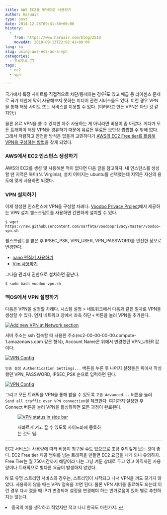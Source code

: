 ```yaml
---
title: AWS EC2를 VPN으로 사용하기
author: haruair
type: post
date: 2014-12-25T09:41:50+00:00
history:
  - 
    from: https://www.haruair.com/blog/2518
    movedAt: 2018-09-13T22:02:41+00:00
lang: ko
slug: using-aws-ec2-as-a-vpn
categories:
  - 두루두루 IT
tags:
  - ec2
  - vpn

---
```

국가에서 특정 사이트를 직접적으로 차단/통제하는 경우<sup id="fnref-2518-1"><a href="#fn-2518-1">1</a></sup>도 있고 배급 등 라이센스 문제로 국가 제한에 막혀 사용해보지 못하는 미디어 관련 서비스들도 있다. 이런 경우 VPN을 통해 해당 사이트 또는 서비스를 이용할 수 있다. (이러라고 만든 VPN은 아닌 것 같지만;)

물론 유료 VPN을 쓸 수 있지만 자주 사용하는 게 아니라면 비용이 좀 아깝다. 게다가 모든 트래픽이 해당 VPN을 경유하기 때문에 유료든 무료든 보안상 찝찝할 수 밖에 없다. 그래서 저렴하고 안전한 방식은 없을까 고민하다가 [AWS의 EC2 Free tier를 활용해 VPN을 구성하는 방법][1]을 찾게 되었다.

### AWS에서 EC2 인스턴스 생성하기

AWS의 EC2를 생성 및 사용해본 적이 없다면 다음 글을 참고하자. 내 인스턴스를 생성할 땐 지역은 북미(N. Virginia), 설치 이미지는 ubuntu를 선택했는데 지역은 자신의 용도에 맞게 사용하면 되겠다.

### VPN 설치하기

이제 생성한 인스턴스에 VPN을 구성할 차례다. [Voodoo Privacy Project][2]에서 제공하는 VPN 설치 쉘스크립트를 사용하면 간편하게 설치할 수 있다.

    $ wget https://raw.githubusercontent.com/sarfata/voodooprivacy/master/voodoo-vpn.sh
    

쉘스크립트를 받은 후 IPSEC\_PSK, VPN\_USER, VPN_PASSWORD를 안전한 정보로 변경한다.

  * [nano 편집기 사용하기][3]
  * [Vim 사용하기][4]

그다음 관리자 권한으로 설치하면 끝난다.

    $ sudo bash voodoo-vpn.sh
    

### 맥OS에서 VPN 설정하기

다음은 VPN을 설정할 차례다. 시스템 설정 > 네트워크에서 다음과 같은 절차로 VPN을 생성할 수 있다. 먼저 네트워크 창에서 좌측 하단 `+` 버튼을 눌러 VPN을 추가한다.

[<img src="https://farm8.staticflickr.com/7518/15913414728_4131eb0a9c.jpg?w=660&#038;ssl=1" alt="Add new VPN at Network section" class="aligncenter " data-recalc-dims="1" />][5]

서버 주소는 ssh 접속할 때 사용한 주소(ec2-00-00-00-00.compute-1.amazonaws.com 같은 형식), Account Name은 위에서 변경했던 VPN_USER 값이다.

[<img src="https://farm9.staticflickr.com/8562/15915113137_7f86075fc2.jpg?w=660&#038;ssl=1" alt="VPN Config" class="aligncenter " data-recalc-dims="1" />][6]

`인증 설정 Authentication Settings...` 버튼을 누른 후 나머지 설정들은 위에서 작성했던 VPN\_PASSWORD, IPSEC\_PSK 순으로 입력하면 된다.

[<img src="https://farm8.staticflickr.com/7575/15478544064_1474a44e6d.jpg?w=660&#038;ssl=1" alt="VPN Config" class="aligncenter " data-recalc-dims="1" />][7]

그리고 모든 트래픽을 VPN을 통해 받을 수 있도록 `고급 Advanced...` 버튼을 눌러 `Send all traffic over VPN connection`을 체크한다. 여기까지 설정한 후 Connect 버튼을 눌러 VPN을 활성화하면 모든 과정이 완료된다.<figure id="flickr90112078N0815913660320" style="width: 278px" class="wp-caption aligncenter">

[<img src="https://farm9.staticflickr.com/8614/15913660320_73ddb30255.jpg?w=660&#038;ssl=1" alt="VPN status in side bar" class="aligncenter " data-recalc-dims="1" />][8]<figcaption class="wp-caption-text">재빠르게 켜고 끌 수 있도록 사이드바에 등록하는 것도 팁.</figcaption></figure> 

* * *

EC2 서비스는 사용량에 따라 비용이 청구될 수도 있으므로 조금 주의깊게 보는 것이 좋다. EC2 Free tier 제공 범위를 넘는 트래픽을 만들면 EC2 요금을 내게 되니 유의하자. Free Tier는 월 750시간까지 해당이라 나는 그냥 켜둔 상태로 두고 있고 아직까진 사용량이나 트래픽으로 별다른 요금이 발생하지 않았다.

N 모 유명 스트리밍 서비스의 경우는, 스트리밍이 시작되고 나서 VPN을 꺼도 끊기지 않았다. 사용하지 않을 때는 VPN 접속을 끄면 된다. 물론 VPN 서버를 종료해도 되는데 이런 경우 다시 켰을 때 IP가 변경되어 설정을 변경해야 하는 번거로움이 있어 별로 추천하지는 않는다.

<li id="fn-2518-1">
  중국의 예를 생각하고 적었지만 적고 나니 한국도 마찬가지.&#160;<a href="#fnref-2518-1">&#8617;</a> </fn></footnotes>

 [1]: http://www.sarfata.org/posts/setting-up-an-amazon-vpn-server.md/
 [2]: https://github.com/sarfata/voodooprivacy
 [3]: http://greenfishblog.tistory.com/58
 [4]: http://www.morenice.kr/25
 [5]: http://www.flickr.com/photos/90112078@N08/15913414728 "Add new VPN at Network section"
 [6]: http://www.flickr.com/photos/90112078@N08/15915113137 "VPN Config"
 [7]: http://www.flickr.com/photos/90112078@N08/15478544064 "VPN Config"
 [8]: http://www.flickr.com/photos/90112078@N08/15913660320 "VPN status in side bar"